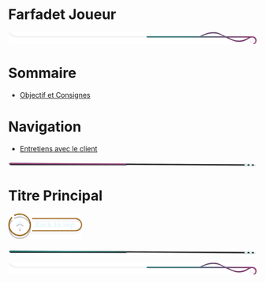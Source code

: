 # Farfadet Joueur 

<!-- Main image  -->

![border](./assets/line/border_deco_rt.png)

# Sommaire

- [Objectif et Consignes](#objectif-et-consignes)

# Navigation

- [Entretiens avec le client](./doc/entretiens/1802_E0.md)

![border](./assets/line/line-pink-point_l.png)

# Titre Principal

<a href="#sommaire">
<img src="assets/button/back_to_top.png" alt="Home page" style="width: 150px; height: auto;">
</a>

![border](./assets/line/line-teal-point_l.png)

![border](./assets/line/border_deco_rt.png)

